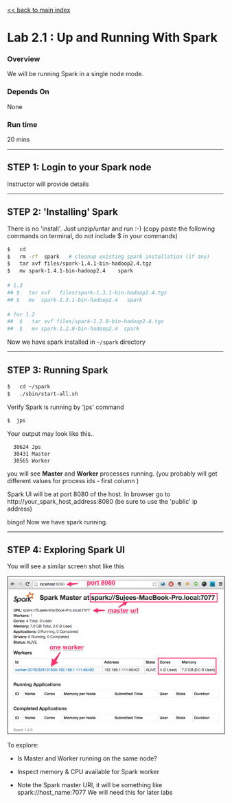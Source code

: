 [<< back to main index](../README.md) 

Lab 2.1 : Up and Running With Spark
===================================

### Overview
We will be running Spark in a single node mode.

### Depends On 
None

### Run time
20 mins


--------------------------------
STEP 1: Login to your Spark node
--------------------------------
Instructor will provide details



--------------------------
STEP 2: 'Installing' Spark
--------------------------
There is no 'install'.  Just unzip/untar and run :-)
(copy paste the following commands on terminal,  do not include $ in your commands)

```bash
$   cd
$   rm -rf  spark   # cleanup existing spark installation (if any)
$   tar xvf files/spark-1.4.1-bin-hadoop2.4.tgz
$   mv spark-1.4.1-bin-hadoop2.4    spark

# 1.3
## $   tar xvf   files/spark-1.3.1-bin-hadoop2.4.tgz
## $   mv  spark-1.3.1-bin-hadoop2.4   spark

# for 1.2
##  $   tar xvf files/spark-1.2.0-bin-hadoop2.4.tgz
##  $   mv spark-1.2.0-bin-hadoop2.4  spark
```

Now we have spark installed in  `~/spark`  directory


---------------------
STEP 3: Running Spark
---------------------

```bash
$   cd ~/spark
$   ./sbin/start-all.sh
```

Verify Spark is running by 'jps' command
```bash
$  jps
```

Your output may look like this..
```console
  30624 Jps
  30431 Master
  30565 Worker
```
you will see **Master** and **Worker**  processes running.
(you probably will get different values for process ids - first column )

Spark UI will be at port 8080 of the host.
In browser go to
  http://your_spark_host_address:8080
(be sure to use the 'public' ip address)

bingo!  Now we have spark running.


--------------------------
STEP 4: Exploring Spark UI
--------------------------
You will see a similar screen shot like this

<img src="../images/1a.png" style="border: 2px solid grey" /> 

To explore:
* Is Master and Worker running on the same node?

* Inspect memory & CPU available for Spark worker

* Note the Spark master URI, it will be something like
      spark://host_name:7077
    We will need this for later labs